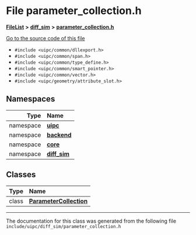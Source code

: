 

# File parameter\_collection.h



[**FileList**](files.md) **>** [**diff\_sim**](dir_98c941875c7e3cb13f2b177552938e34.md) **>** [**parameter\_collection.h**](parameter__collection_8h.md)

[Go to the source code of this file](parameter__collection_8h_source.md)



* `#include <uipc/common/dllexport.h>`
* `#include <uipc/common/span.h>`
* `#include <uipc/common/type_define.h>`
* `#include <uipc/common/smart_pointer.h>`
* `#include <uipc/common/vector.h>`
* `#include <uipc/geometry/attribute_slot.h>`













## Namespaces

| Type | Name |
| ---: | :--- |
| namespace | [**uipc**](namespaceuipc.md) <br> |
| namespace | [**backend**](namespaceuipc_1_1backend.md) <br> |
| namespace | [**core**](namespaceuipc_1_1core.md) <br> |
| namespace | [**diff\_sim**](namespaceuipc_1_1diff__sim.md) <br> |


## Classes

| Type | Name |
| ---: | :--- |
| class | [**ParameterCollection**](classuipc_1_1diff__sim_1_1_parameter_collection.md) <br> |



















































------------------------------
The documentation for this class was generated from the following file `include/uipc/diff_sim/parameter_collection.h`

